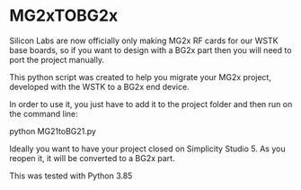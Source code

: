 # MG2xTOBG2x

Silicon Labs are now officially only making MG2x RF cards for our WSTK base boards, so if you want to design with a BG2x part then you will need to port the project manually.

This python script was created to help you migrate your MG2x project, developed with the WSTK to a BG2x end device.

In order to use it, you just have to add it to the project folder and then run on the command line:

python MG21toBG21.py

Ideally you want to have your project closed on Simplicity Studio 5. As you reopen it, it will be converted to a BG2x part.

This was tested with Python 3.85
